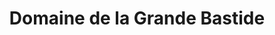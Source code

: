---
title: "Domaine de la Grande Bastide"
url: /tourrettes/domaine-de-la-grande-bastide/
shop: Wein
---